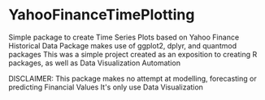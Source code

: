 # YahooFinanceTimePlotting
Simple package to create Time Series Plots based on Yahoo Finance Historical Data
Package makes use of ggplot2, dplyr, and quantmod packages
This was a simple project created as an exposition to creating R packages, as well as Data Visualization Automation

DISCLAIMER:
This package makes no attempt at modelling, forecasting or predicting Financial Values
It's only use Data Visualization

